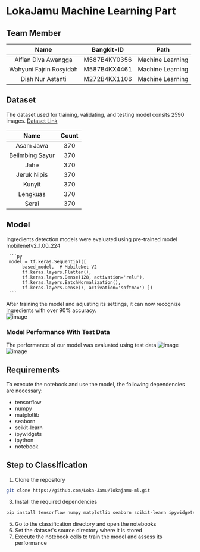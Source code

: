 # LokaJamu Machine Learning Part

## Team Member

|          Name         | Bangkit-ID |       Path       |
|:---------------------:|:----------:|:----------------:|
|  Alfian Diva Awangga  |  M587B4KY0356  | Machine Learning |
|  Wahyuni Fajrin Rosyidah  |  M587B4KX4461  | Machine Learning |
|   Diah Nur Astanti    |  M272B4KX1106  |  Machine Learning |

## Dataset
The dataset used for training, validating, and testing model consits 2590 images.
[Dataset Link](https://drive.google.com/drive/folders/1hnSqTgtMHFG2HYy9ayQctXj6X6dkaD4y?usp=drive_link)

|          Name         | Count | 
|:---------------------:|:----------:|
|  Asam Jawa  |  370  | 
|  Belimbing Sayur  |  370  | 
|   Jahe  |  370  | 
|  Jeruk Nipis  |  370  | 
|  Kunyit  |  370  | 
|   Lengkuas  |  370  | 
|   Serai  |  370  |

## Model
Ingredients detection models were evaluated using pre-trained model mobilenetv2_1.00_224

     ```py
     model = tf.keras.Sequential([
          based_model,  # MobileNet V2
          tf.keras.layers.Flatten(),
          tf.keras.layers.Dense(128, activation='relu'),
          tf.keras.layers.BatchNormalization(),
          tf.keras.layers.Dense(7, activation='softmax') ])
     ```

After training the model and adjusting its settings, it can now recognize ingredients with over 90% accuracy.<br /> 
![image](https://github.com/user-attachments/assets/986d579d-f951-4d14-9b7e-db94fb6d1389)

### Model Performance With Test Data
The performance of our model was evaluated using test data
![image](https://github.com/user-attachments/assets/8b5ff7a9-2b2b-4c4d-ab03-c131b629f7f0)
![image](https://github.com/user-attachments/assets/ad48c4f4-e59b-4512-ba38-56ec37185b1d)


## Requirements
To execute the notebook and use the model, the following dependencies are necessary:
- tensorflow
- numpy
- matplotlib
- seaborn
- scikit-learn
- ipywidgets
- ipython
- notebook

## Step to Classification
1. Clone the repository
```bash
git clone https://github.com/Loka-Jamu/lokajamu-ml.git
```
3. Install the required dependencies
```bash
pip install tensorflow numpy matplotlib seaborn scikit-learn ipywidgets ipython notebook
```
5. Go to the classification directory and open the notebooks
6. Set the dataset's source directory where it is stored
7. Execute the notebook cells to train the model and assess its performance

